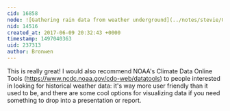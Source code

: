 ```yaml
---
cid: 16858
node: ![Gathering rain data from weather underground](../notes/stevie/06-09-2017/gathering-rain-data-from-weather-underground)
nid: 14516
created_at: 2017-06-09 20:32:43 +0000
timestamp: 1497040363
uid: 237313
author: Bronwen
---
```


This is really great! I would also recommend NOAA's Climate Data Online Tools (https://www.ncdc.noaa.gov/cdo-web/datatools) to people interested in looking for historical weather data: it's way more user friendly than it used to be, and there are some cool options for visualizing data if you need something to drop into a presentation or report. 
